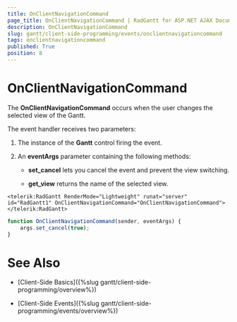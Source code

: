 ```yaml
---
title: OnClientNavigationCommand
page_title: OnClientNavigationCommand | RadGantt for ASP.NET AJAX Documentation
description: OnClientNavigationCommand
slug: gantt/client-side-programming/events/onclientnavigationcommand
tags: onclientnavigationcommand
published: True
position: 8
---
```


# OnClientNavigationCommand


The **OnClientNavigationCommand** occurs when  the user changes the selected view of the Gantt.

The event handler receives two parameters:

1. The instance of the **Gantt** control firing the event.

1. An **eventArgs** parameter containing the following methods:

    * **set_cancel** lets you cancel the event and prevent the view switching.
    
    * **get_view** returns the name of the selected view.

````ASP.NET
<telerik:RadGantt RenderMode="Lightweight" runat="server" id="RadGantt1" OnClientNavigationCommand="OnClientNavigationCommand">
</telerik:RadGantt>
````

````JavaScript
function OnClientNavigationCommand(sender, eventArgs) {
    args.set_cancel(true);
}
````

# See Also

 * [Client-Side Basics]({%slug gantt/client-side-programming/overview%})

 * [Client-Side Events]({%slug gantt/client-side-programming/events/overview%})
